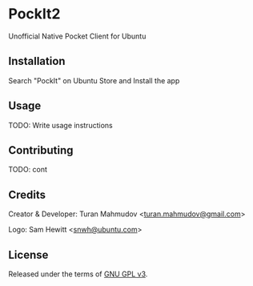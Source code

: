 # PockIt2
Unofficial Native Pocket Client for Ubuntu
## Installation
Search "PockIt" on Ubuntu Store and Install the app
## Usage
TODO: Write usage instructions
## Contributing
TODO: cont
## Credits
Creator & Developer: Turan Mahmudov <[turan.mahmudov@gmail.com](mailto:turan.mahmudov@gmail.com)>

Logo: Sam Hewitt <[snwh@ubuntu.com](mailto:snwh@ubuntu.com)>
## License
Released under the terms of [GNU GPL v3](https://github.com/turanmahmudov/PockIt2/blob/master/LICENSE).

